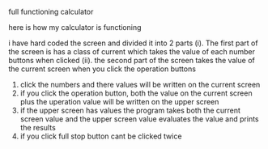 full functioning calculator

here is how my calculator is functioning

   i have hard coded the screen and divided it into 2 parts
        (i). The first part of the screen is has a class of current which takes the value of each number buttons when clicked
        (ii). the second part of the screen takes the value of the current screen when you click the operation buttons
1. click the numbers and there values will be written on the current screen
2. if you click the operation button, both the value on the current screen plus the uperation value will be written on the upper screen
3. if  the upper screen has values the program takes both the current screen value and the upper screen value evaluates the value and prints the results
4. if you click full stop button cant be clicked twice